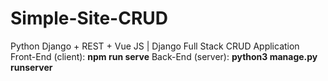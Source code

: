 # Simple-Site-CRUD
Python Django + REST + Vue JS | Django Full Stack CRUD Application
Front-End (client): **npm run serve**
Back-End (server): **python3 manage.py runserver**
